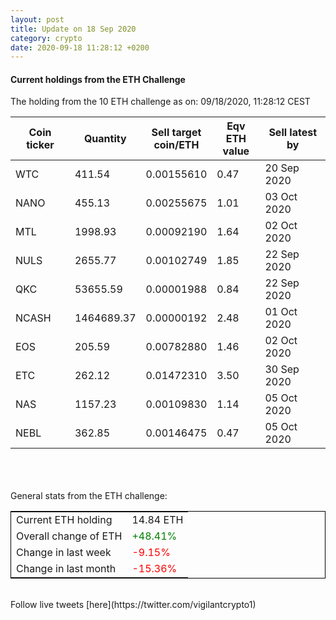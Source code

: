 ```yaml
---
layout: post
title: Update on 18 Sep 2020
category: crypto
date: 2020-09-18 11:28:12 +0200
---
```

<!-- Global site tag (gtag.js) - Google Analytics -->
<script async src="https://www.googletagmanager.com/gtag/js?id=UA-103831149-5"></script>
<script>
  window.dataLayer = window.dataLayer || [];
  function gtag(){dataLayer.push(arguments);}
  gtag('js', new Date());

  gtag('config', 'UA-103831149-5');
</script>


#### Current holdings from the ETH Challenge

The holding from the 10 ETH challenge as on: 09/18/2020, 11:28:12 CEST

|Coin ticker|Quantity|Sell target<br>coin/ETH|Eqv ETH<br>value|Sell latest by|
|-----------|--------|-----------|-----------|--------------|
WTC|411.54|  0.00155610|0.47|20 Sep 2020|
NANO|455.13|  0.00255675|1.01|03 Oct 2020|
MTL|1998.93|  0.00092190|1.64|02 Oct 2020|
NULS|2655.77|  0.00102749|1.85|22 Sep 2020|
QKC|53655.59|  0.00001988|0.84|22 Sep 2020|
NCASH|1464689.37|  0.00000192|2.48|01 Oct 2020|
EOS|205.59|  0.00782880|1.46|02 Oct 2020|
ETC|262.12|  0.01472310|3.50|30 Sep 2020|
NAS|1157.23|  0.00109830|1.14|05 Oct 2020|
NEBL|362.85|  0.00146475|0.47|05 Oct 2020|

<br>
<br>
<br>
General stats from the ETH challenge:

<table style="border:1px solid black;margin-left:auto;margin-right:auto;">
	<tbody>
	<tr>
		<td>Current ETH holding</td>
		<td>     14.84 ETH</td>
	</tr>
	<tr>
		<td>Overall change of ETH</td>
		<td><font color="green">+48.41%</font></td>
	</tr>
	<tr>
		<td>Change in last week</td>
		<td><font color="red">-9.15%</font></td>
	</tr>
	<tr>
		<td>Change in last month</td>
		<td><font color="red">-15.36%</font></td>
	</tr>
	</tbody>
</table>

<br>
Follow live tweets [here](https://twitter.com/vigilantcrypto1)
<br>
<br>